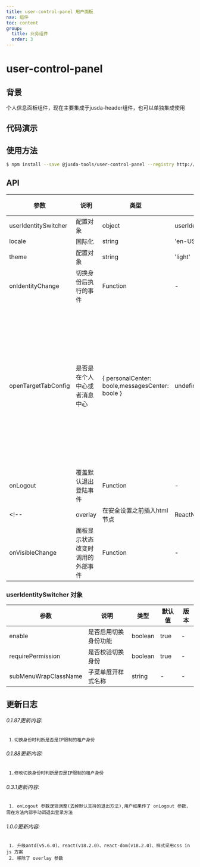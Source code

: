 ```yaml
---
title: user-control-panel 用户面板
nav: 组件
toc: content
group: 
  title: 业务组件
  order: 3
---
```

# user-control-panel 

## 背景

个人信息面板组件，现在主要集成于jusda-header组件，也可以单独集成使用


## 代码演示

<code iframe="true" src="../../demo/user-control-panel/user-control-panel.jsx"></code>

## 使用方法

```bash
$ npm install --save @jusda-tools/user-control-panel --registry http://nexus.jusda.int/verdaccio/
```

## API

| 参数                 | 说明     | 类型   | 默认值               | 版本 | 备注 |
| -------------------- | -------- | ------ | -------------------- | ---- | -----|
| userIdentitySwitcher | 配置对象 | object | userIdentitySwitcher | -    | -     |
| locale               | 国际化   | string | 'en-US'              | -    | -     |
| theme                | 配置对象 | string | 'light'              | -    | -     |
| onIdentityChange     | 切换身份后执行的事件| Function | -         | -    | -     |
| openTargetTabConfig  | 是否是在个人中心或者消息中心| { personalCenter: boole,messagesCenter: boole } | undefined | -| 如果是个人中心或者消息中心需配置此参数为true,点击功能按钮后为当前页面跳转    |
| onLogout             | 覆盖默认退出登陆事件 | Function | - | - | - |
<!-- | overlay             | 在安全设置之前插入html节点 | ReactNode | - | - | - | -->
| onVisibleChange      | 面板显示状态改变时调用的外部事件 | Function | - | - | - |

### userIdentitySwitcher 对象

| 参数                 | 说明                 | 类型    | 默认值 | 版本 |
| -------------------- | -------------------- | ------- | ------ | ---- |
| enable               | 是否启用切换身份功能 | boolean | true   | -    |
| requirePermission    | 是否校验切换身份     | boolean | true   | -    |
| subMenuWrapClassName | 子菜单展开样式名称   | string  | -      | -    |


## 更新日志
###### 0.1.87更新内容:
```base
 1.切换身份时判断是否是IP限制的租户身份
```

###### 0.1.88更新内容:
```base
 1.修改切换身份时判断是否是IP限制的租户身份
```

###### 0.3.1更新内容:
```base
 1. onLogout 参数逻辑调整(去掉默认支持的退出方法),用户如果传了 onLogout 参数，需在方法内部手动调退出登录方法
```

###### 1.0.0更新内容:
```base
 1. 升级antd(v5.6.0)、react(v18.2.0)、react-dom(v18.2.0)、样式采用css in js 方案
 2. 移除了 overlay 参数
```